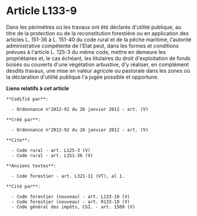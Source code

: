 # Article L133-9

Dans les périmètres où les travaux ont été déclarés d'utilité publique, au titre de la protection ou de la reconstitution
forestière ou en application des articles L. 151-36 à L. 151-40 du code rural et de la pêche maritime, l'autorité
administrative compétente de l'Etat peut, dans les formes et conditions prévues à l'article L. 125-3 du même code, mettre en
demeure les propriétaires et, le cas échéant, les titulaires du droit d'exploitation de fonds boisés ou couverts d'une
végétation arbustive, d'y réaliser, en complément desdits travaux, une mise en valeur agricole ou pastorale dans les zones où
la déclaration d'utilité publique l'a jugée possible et opportune.

**Liens relatifs à cet article**

	**Codifié par**:

	  - Ordonnance n°2012-92 du 26 janvier 2012 - art. (V)

	**Créé par**:

	  - Ordonnance n°2012-92 du 26 janvier 2012 - art. (V)

	**Cite**:

	  - Code rural - art. L125-3 (V)
	  - Code rural - art. L151-36 (V)

	**Anciens textes**:

	  - Code forestier - art. L321-11 (VT), al 1.

	**Cité par**:

	  - Code forestier (nouveau) - art. L133-10 (V)
	  - Code forestier (nouveau) - art. R133-19 (V)
	  - Code général des impôts, CGI. - art. 1509 (V)
